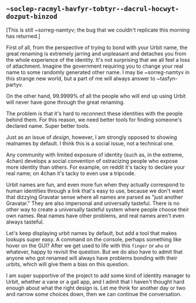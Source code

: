 ## `~soclep-racmyl-havfyr-tobtyr--dacrul-hocwyt-dozput-binzod`
[This is still ~sorreg-namtyv; the bug that we couldn't replicate this morning has returned.]

First of all, from the perspective of trying to bond with your Urbit name, the great renaming is extremely jarring and unpleasant and detaches you from the whole experience of the identity.  It's not surprising that we all feel a loss of attachment.  Imagine the government requiring you to change your real name to some randomly generated other name.  I may be ~sorreg-namtyv in this strange new world, but a part of me will always answer to ~tasfyn-partyv.

On the other hand, 99.9999% of all the people who will end up using Urbit will never have gone through the great renaming.

The problem is that it's hard to reconnect these identities with the people behind them.  For this reason, we need better tools for finding someone's declared name.  Super better tools.

Just as an issue of *design*, however, I am strongly opposed to showing realnames by default.  I think this is a social issue, not a technical one.

Any community with limited exposure of identity (such as, in the extreme, 4chan) develops a social convention of ostracizing people who expose more identity than others.  For example, on reddit it's tacky to declare your real name; on 4chan it's tacky to even use a tripcode.

Urbit names are fun, and even more fun when they actually correspond to human identities through a link that's easy to use, because we don't want that dizzying Gravatar sense where all names are parsed as "just another Gravatar."  They are also impersonal and universally tasteful.  There is no other way to create a universally tasteful system where people choose their own names.  Real names have other problems, and real names aren't even always tasteful.

Let's keep displaying urbit names by default, but add a tool that makes lookups super easy.   A command on the console, perhaps something like hover on the GUI?  After we get used to life with this `finger` or `who` or whatever, happy to revisit the question.  But we do also have to admit that anyone who got renamed will always have problems bonding with their urbits, which will give them a bias on this question.

I am super supportive of the project to add some kind of identity manager to Urbit, whether a vane or a gall app, and I admit that I haven't thought hard enough about what the right design is.  Let me think for another day or two and narrow some choices down, then we can continue the conversation.